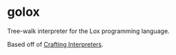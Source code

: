 # golox

Tree-walk interpreter for the Lox programming language.

Based off of [Crafting Interpreters](http://www.craftinginterpreters.com/).
